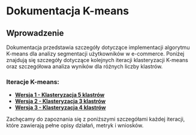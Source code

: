 # Dokumentacja K-means

## Wprowadzenie

Dokumentacja przedstawia szczegóły dotyczące implementacji algorytmu K-means dla analizy segmentacji użytkowników w e-commerce. Poniżej znajdują się szczegóły dotyczące kolejnych iteracji klasteryzacji K-means oraz szczegółowa analiza wyników dla różnych liczby klastrów.

### Iteracje K-means:

- **[Wersja 1 - Klasteryzacja 5 klastrów](kmeans_cosmetic_02.md)**
- **[Wersja 2 - Klasteryzacja 3 klastrów](kmeans_cosmetic_03.mdmd)**
- **[Wersja 3 - Klasteryzacja 4 klastrów](kmeans_cosmetic_05_org.md)**

Zachęcamy do zapoznania się z poniższymi szczegółami każdej iteracji, które zawierają pełne opisy działań, metryk i wniosków.
